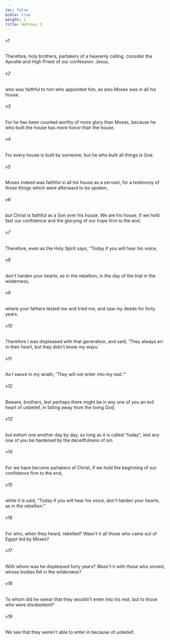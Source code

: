 ```yaml
---
toc: false
bible: true
weight: 1
title: Hebrews 3
---
```




###### v1 
Therefore, holy brothers, partakers of a heavenly calling, consider the Apostle and High Priest of our confession: Jesus, 

###### v2 
who was faithful to him who appointed him, as also Moses was in all his house. 

###### v3 
For he has been counted worthy of more glory than Moses, because he who built the house has more honor than the house. 

###### v4 
For every house is built by someone; but he who built all things is God. 

###### v5 
Moses indeed was faithful in all his house as a servant, for a testimony of those things which were afterward to be spoken, 

###### v6 
but Christ is faithful as a Son over his house. We are his house, if we hold fast our confidence and the glorying of our hope firm to the end. 

###### v7 
Therefore, even as the Holy Spirit says, "Today if you will hear his voice, 

###### v8 
don't harden your hearts, as in the rebellion, in the day of the trial in the wilderness, 

###### v9 
where your fathers tested me and tried me, and saw my deeds for forty years. 

###### v10 
Therefore I was displeased with that generation, and said, 'They always err in their heart, but they didn't know my ways.' 

###### v11 
As I swore in my wrath, 'They will not enter into my rest.'" 

###### v12 
Beware, brothers, lest perhaps there might be in any one of you an evil heart of unbelief, in falling away from the living God; 

###### v13 
but exhort one another day by day, so long as it is called "today", lest any one of you be hardened by the deceitfulness of sin. 

###### v14 
For we have become partakers of Christ, if we hold the beginning of our confidence firm to the end, 

###### v15 
while it is said, "Today if you will hear his voice, don't harden your hearts, as in the rebellion." 

###### v16 
For who, when they heard, rebelled? Wasn't it all those who came out of Egypt led by Moses? 

###### v17 
With whom was he displeased forty years? Wasn't it with those who sinned, whose bodies fell in the wilderness? 

###### v18 
To whom did he swear that they wouldn't enter into his rest, but to those who were disobedient? 

###### v19 
We see that they weren't able to enter in because of unbelief.
